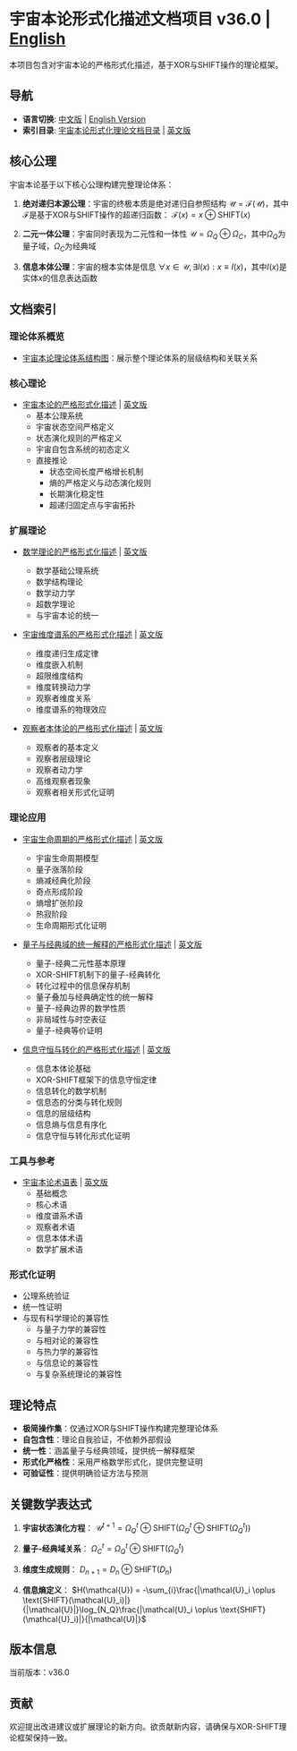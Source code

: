 # 宇宙本论形式化描述文档项目 v36.0 | [English](README_en.md)

本项目包含对宇宙本论的严格形式化描述，基于XOR与SHIFT操作的理论框架。

## 导航
- **语言切换**: [中文版](README.md) | [English Version](README_en.md)
- **索引目录**: [宇宙本论形式化理论文档目录](formal_theory.md) | [英文版](formal_theory_en.md)

## 核心公理

宇宙本论基于以下核心公理构建完整理论体系：

1. **绝对递归本源公理**：宇宙的终极本质是绝对递归自参照结构
   $`\mathcal{U} = \mathcal{F}(\mathcal{U})`$，其中$`\mathcal{F}`$是基于XOR与SHIFT操作的超递归函数：
   $`\mathcal{F}(x) = x \oplus \text{SHIFT}(x)`$

2. **二元一体公理**：宇宙同时表现为二元性和一体性
   $`\mathcal{U} = \Omega_Q \oplus \Omega_C`$，其中$`\Omega_Q`$为量子域，$`\Omega_C`$为经典域

3. **信息本体公理**：宇宙的根本实体是信息
   $`\forall x \in \mathcal{U}, \exists I(x) : x \equiv I(x)`$，其中$`I(x)`$是实体$`x`$的信息表达函数

## 文档索引

### 理论体系概览

- [宇宙本论理论体系结构图](formal_theory/theory_structure.md)：展示整个理论体系的层级结构和关联关系

### 核心理论

- [宇宙本论的严格形式化描述](formal_theory/formal_theory_cosmic_ontology.md) | [英文版](formal_theory/formal_theory_cosmic_ontology_en.md)
  - 基本公理系统
  - 宇宙状态空间严格定义
  - 状态演化规则的严格定义
  - 宇宙自包含系统的初态定义
  - 直接推论
    - 状态空间长度严格增长机制
    - 熵的严格定义与动态演化规则
    - 长期演化稳定性
    - 超递归固定点与宇宙拓扑

### 扩展理论

- [数学理论的严格形式化描述](formal_theory/formal_theory_mathematics.md) | [英文版](formal_theory/formal_theory_mathematics_en.md)
  - 数学基础公理系统
  - 数学结构理论
  - 数学动力学
  - 超数学理论
  - 与宇宙本论的统一

- [宇宙维度谱系的严格形式化描述](formal_theory/formal_theory_dimensional_spectrum.md) | [英文版](formal_theory/formal_theory_dimensional_spectrum_en.md)
  - 维度递归生成定律
  - 维度嵌入机制
  - 超限维度结构
  - 维度转换动力学
  - 观察者维度关系
  - 维度谱系的物理效应

- [观察者本体论的严格形式化描述](formal_theory/formal_theory_observer_ontology.md) | [英文版](formal_theory/formal_theory_observer_ontology_en.md)
  - 观察者的基本定义
  - 观察者层级理论
  - 观察者动力学
  - 高维观察者现象
  - 观察者相关形式化证明

### 理论应用

- [宇宙生命周期的严格形式化描述](formal_theory/formal_theory_cosmic_lifecycle.md) | [英文版](formal_theory/formal_theory_cosmic_lifecycle_en.md)
  - 宇宙生命周期模型
  - 量子涨落阶段
  - 熵减经典化阶段
  - 奇点形成阶段
  - 熵增扩张阶段
  - 热寂阶段
  - 生命周期形式化证明

- [量子与经典域的统一解释的严格形式化描述](formal_theory/formal_theory_quantum_classical_unification.md) | [英文版](formal_theory/formal_theory_quantum_classical_unification_en.md)
  - 量子-经典二元性基本原理
  - XOR-SHIFT机制下的量子-经典转化
  - 转化过程中的信息保存机制
  - 量子叠加与经典确定性的统一解释
  - 量子-经典边界的数学性质
  - 非局域性与时空表征
  - 量子-经典等价证明

- [信息守恒与转化的严格形式化描述](formal_theory/formal_theory_information_conservation.md) | [英文版](formal_theory/formal_theory_information_conservation_en.md)
  - 信息本体论基础
  - XOR-SHIFT框架下的信息守恒定律
  - 信息转化的数学机制
  - 信息态的分类与转化规则
  - 信息的层级结构
  - 信息熵与信息有序化
  - 信息守恒与转化形式化证明

### 工具与参考

- [宇宙本论术语表](formal_theory/terminology.md) | [英文版](formal_theory/terminology_en.md)
  - 基础概念
  - 核心术语
  - 维度谱系术语
  - 观察者术语
  - 信息本体术语
  - 数学扩展术语

### 形式化证明

- 公理系统验证
- 统一性证明
- 与现有科学理论的兼容性
  - 与量子力学的兼容性
  - 与相对论的兼容性
  - 与热力学的兼容性
  - 与信息论的兼容性
  - 与复杂系统理论的兼容性

## 理论特点

- **极简操作集**：仅通过XOR与SHIFT操作构建完整理论体系
- **自包含性**：理论自我验证，不依赖外部假设
- **统一性**：涵盖量子与经典领域，提供统一解释框架
- **形式化严格性**：采用严格数学形式化，提供完整证明
- **可验证性**：提供明确验证方法与预测

## 关键数学表达式

1. **宇宙状态演化方程**：
   $`\mathcal{U}^{t+1} = \Omega_Q^{t}\oplus\text{SHIFT}(\Omega_Q^{t}\oplus\text{SHIFT}(\Omega_Q^{t}))`$

2. **量子-经典域关系**：
   $`\Omega_C^{t} = \Omega_Q^{t} \oplus \text{SHIFT}(\Omega_Q^{t})`$

3. **维度生成规则**：
   $`D_{n+1} = D_n \oplus \text{SHIFT}(D_n)`$

4. **信息熵定义**：
   $`H(\mathcal{U}) = -\sum_{i}\frac{|\mathcal{U}_i \oplus \text{SHIFT}(\mathcal{U}_i)|}{|\mathcal{U}|}\log_{N_Q}\frac{|\mathcal{U}_i \oplus \text{SHIFT}(\mathcal{U}_i)|}{|\mathcal{U}|}`$

## 版本信息

当前版本：v36.0

## 贡献

欢迎提出改进建议或扩展理论的新方向。欲贡献新内容，请确保与XOR-SHIFT理论框架保持一致。 